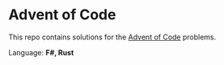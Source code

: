 # Advent of Code 

This repo contains solutions for the [Advent of Code](https://adventofcode.com/) problems.

Language: **F#, Rust**

